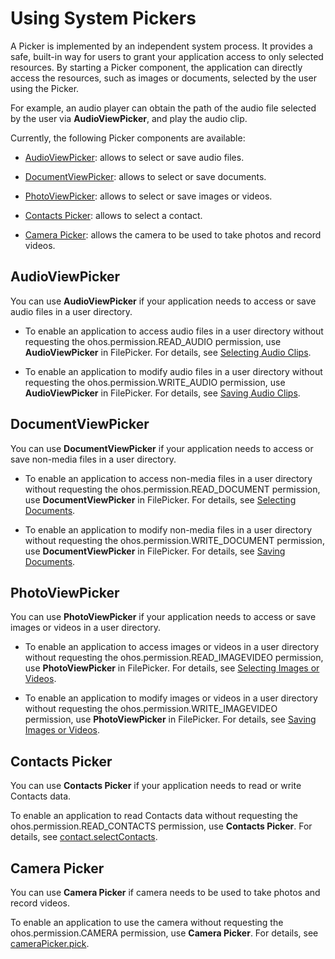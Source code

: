 # Using System Pickers

A Picker is implemented by an independent system process. It provides a safe, built-in way for users to grant your application access to only selected resources. By starting a Picker component, the application can directly access the resources, such as images or documents, selected by the user using the Picker.

For example, an audio player can obtain the path of the audio file selected by the user via **AudioViewPicker**, and play the audio clip.

Currently, the following Picker components are available:

- [AudioViewPicker](#audioviewpicker): allows to select or save audio files.

- [DocumentViewPicker](#documentviewpicker): allows to select or save documents.

- [PhotoViewPicker](#photoviewpicker): allows to select or save images or videos.

- [Contacts Picker](#contacts-picker): allows to select a contact.

- [Camera Picker](#camera-picker): allows the camera to be used to take photos and record videos.

## AudioViewPicker

You can use **AudioViewPicker** if your application needs to access or save audio files in a user directory.

- To enable an application to access audio files in a user directory without requesting the ohos.permission.READ_AUDIO permission, use **AudioViewPicker** in FilePicker. For details, see [Selecting Audio Clips](../../file-management/select-user-file.md#selecting-audio-clips).

- To enable an application to modify audio files in a user directory without requesting the ohos.permission.WRITE_AUDIO permission, use **AudioViewPicker** in FilePicker. For details, see [Saving Audio Clips](../../file-management/save-user-file.md#saving-audio-clips).

## DocumentViewPicker

You can use **DocumentViewPicker** if your application needs to access or save non-media files in a user directory.

- To enable an application to access non-media files in a user directory without requesting the ohos.permission.READ_DOCUMENT permission, use **DocumentViewPicker** in FilePicker. For details, see [Selecting Documents](../../file-management/select-user-file.md#selecting-documents).

- To enable an application to modify non-media files in a user directory without requesting the ohos.permission.WRITE_DOCUMENT permission, use **DocumentViewPicker** in FilePicker. For details, see [Saving Documents](../../file-management/save-user-file.md#saving-documents).


## PhotoViewPicker

You can use **PhotoViewPicker** if your application needs to access or save images or videos in a user directory.

- To enable an application to access images or videos in a user directory without requesting the ohos.permission.READ_IMAGEVIDEO permission, use **PhotoViewPicker** in FilePicker. For details, see [Selecting Images or Videos](../../file-management/select-user-file.md#selecting-images-or-videos).

- To enable an application to modify images or videos in a user directory without requesting the ohos.permission.WRITE_IMAGEVIDEO permission, use **PhotoViewPicker** in FilePicker. For details, see [Saving Images or Videos](../../file-management/save-user-file.md#saving-images-or-videos).


## Contacts Picker

You can use **Contacts Picker** if your application needs to read or write Contacts data.

To enable an application to read Contacts data without requesting the ohos.permission.READ_CONTACTS permission, use **Contacts Picker**. For details, see [contact.selectContacts](../../reference/apis/js-apis-contact.md#contactselectcontacts10).

## Camera Picker

You can use **Camera Picker** if camera needs to be used to take photos and record videos.

To enable an application to use the camera without requesting the ohos.permission.CAMERA permission, use **Camera Picker**. For details, see [cameraPicker.pick](../../reference/apis/js-apis-cameraPicker.md#pick).
